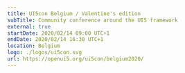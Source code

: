 ```yaml
---
title: UI5con Belgium / Valentine's edition
subTitle: Community conference around the UI5 framework
external: true
startDate: 2020/02/14 09:00 UTC+1
endDate: 2020/02/14 16:30 UTC+1
location: Belgium
logo: ./logos/ui5con.svg
url: https://openui5.org/ui5con/belgium2020/
---
```

